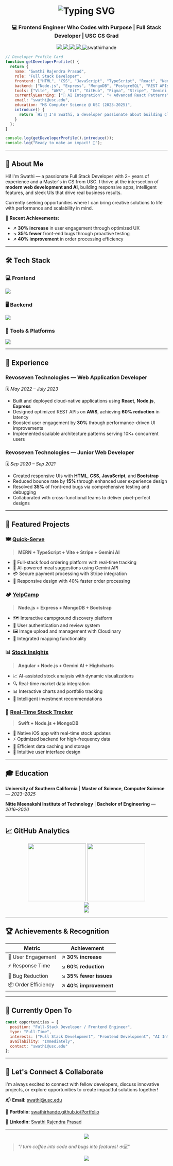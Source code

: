 <div align="center">

# <img src="https://readme-typing-svg.demolab.com?font=Fira+Code&pause=1000&color=56C4FF&center=true&vCenter=true&width=435&lines=Hi%2C+I'm+Swathi+%F0%9F%91%8B;Full+Stack+Developer;AI+Explorer;USC+CS+Grad" alt="Typing SVG" />

### 💻 Frontend Engineer Who Codes with Purpose | Full Stack Developer | USC CS Grad

<a href="https://swathirhande.github.io/Portfolio/">
  <img src="https://img.shields.io/badge/My%20Portfolio-2C2C2C?style=for-the-badge&logo=notion&logoColor=white" />
</a>
<a href="https://www.linkedin.com/in/swathiRajendraPrasad">
  <img src="https://img.shields.io/badge/LinkedIn-0077B5?style=for-the-badge&logo=linkedin&logoColor=white" />
</a>
<a href="mailto:swathi@usc.edu">
  <img src="https://img.shields.io/badge/Gmail-EA4335?style=for-the-badge&logo=gmail&logoColor=white" />
</a>
<a href="https://github.com/swathirhande">
  <img src="https://img.shields.io/badge/GitHub-181717?style=for-the-badge&logo=github&logoColor=white" />
</a>

<img src="https://komarev.com/ghpvc/?username=swathirhande&label=Profile%20views&color=0e75b6&style=for-the-badge" alt="swathirhande" />

</div>

```js
// Developer Profile Card
function getDeveloperProfile() {
  return {
    name: "Swathi Rajendra Prasad",
    role: "Full Stack Developer",
    frontend: ["HTML", "CSS", "JavaScript", "TypeScript", "React", "Next.js", "Angular", "Bootstrap", "Tailwind"],
    backend: ["Node.js", "Express", "MongoDB", "PostgreSQL", "REST APIs"],
    tools: ["Vite", "AWS", "Git", "GitHub", "Figma", "Stripe", "Gemini AI"],
    currentlyLearning: ["🤖 AI Integration", "⚛️ Advanced React Patterns"],
    email: "swathi@usc.edu",
    education: "MS Computer Science @ USC (2023-2025)",
    introduce() {
      return `Hi 👋 I'm Swathi, a developer passionate about building clean, scalable, and impactful solutions across the stack.`;
    }
  };
}

console.log(getDeveloperProfile().introduce());
console.log("Ready to make an impact! 🚀");
```

---

## 🧠 About Me

Hi! I'm Swathi — a passionate Full Stack Developer with 2+ years of experience and a Master's in CS from USC. I thrive at the intersection of **modern web development and AI**, building responsive apps, intelligent features, and sleek UIs that drive real business results.

Currently seeking opportunities where I can bring creative solutions to life with performance and scalability in mind.

🌟 **Recent Achievements:**
- ↗️ **30% increase** in user engagement through optimized UX
- ↘️ **35% fewer** front-end bugs through proactive testing
- ↗️ **40% improvement** in order processing efficiency

---

## 🛠️ Tech Stack

### 💻 Frontend
<p>
  <img src="https://skillicons.dev/icons?i=html,css,js,ts,react,angular,bootstrap,tailwind&theme=dark" />
</p>

### 🖥️ Backend
<p>
  <img src="https://skillicons.dev/icons?i=nodejs,express,mongodb,postgres&theme=dark" />
</p>

### 🧰 Tools & Platforms
<p>
  <img src="https://skillicons.dev/icons?i=git,github,vite,aws,figma&theme=dark" />
</p>



---

## 💼 Experience

### **Revoseven Technologies — Web Application Developer**
🗓 *May 2022 – July 2023*

- Built and deployed cloud-native applications using **React**, **Node.js**, **Express**
- Designed optimized REST APIs on **AWS**, achieving **60% reduction** in latency
- Boosted user engagement by **30%** through performance-driven UI improvements
- Implemented scalable architecture patterns serving 10K+ concurrent users

### **Revoseven Technologies — Junior Web Developer**
🗓 *Sep 2020 – Sep 2021*

- Created responsive UIs with **HTML**, **CSS**, **JavaScript**, and **Bootstrap**
- Reduced bounce rate by **15%** through enhanced user experience design
- Resolved **35%** of front-end bugs via comprehensive testing and debugging
- Collaborated with cross-functional teams to deliver pixel-perfect designs

---

## 🚀 Featured Projects

### 🍽️ [Quick-Serve](https://github.com/swathirhande/quick-serve)
> **MERN + TypeScript + Vite + Stripe + Gemini AI**

- 🎯 Full-stack food ordering platform with real-time tracking
- 🤖 AI-powered meal suggestions using Gemini API
- 💳 Secure payment processing with Stripe integration
- 📱 Responsive design with 40% faster order processing

### 🏕 [YelpCamp](https://github.com/swathirhande/yelpcamp)
> **Node.js + Express + MongoDB + Bootstrap**

- 🗺️ Interactive campground discovery platform
- 👥 User authentication and review system
- 🖼️ Image upload and management with Cloudinary
- 📍 Integrated mapping functionality

### 📊 [Stock Insights](https://github.com/swathirhande/stock-insights)
> **Angular + Node.js + Gemini AI + Highcharts**

- 📈 AI-assisted stock analysis with dynamic visualizations
- 🔍 Real-time market data integration
- 📊 Interactive charts and portfolio tracking
- 🤖 Intelligent investment recommendations

### 📱 [Real-Time Stock Tracker](https://github.com/swathirhande/stock-tracker)
> **Swift + Node.js + MongoDB**

- 📲 Native iOS app with real-time stock updates
- ⚡ Optimized backend for high-frequency data
- 💾 Efficient data caching and storage
- 🎨 Intuitive user interface design

---

## 🎓 Education

**University of Southern California**
| **Master of Science, Computer Science** — *2023–2025*

**Nitte Meenakshi Institute of Technology**
| **Bachelor of Engineering** — *2016–2020*


---

## 📈 GitHub Analytics

<div align="center">
  <img height="180em" src="https://github-readme-stats.vercel.app/api?username=swathirhande&show_icons=true&theme=tokyonight&include_all_commits=true&count_private=true"/>
  <img height="180em" src="https://github-readme-stats.vercel.app/api/top-langs/?username=swathirhande&layout=compact&langs_count=8&theme=tokyonight"/>
</div>

<div align="center">
  <img src="https://github-readme-streak-stats.herokuapp.com/?user=swathirhande&theme=tokyonight" />
</div>

<div align="center">
  <img src="https://github-readme-activity-graph.vercel.app/graph?username=swathirhande&theme=tokyo-night" />
</div>

---

## 🏆 Achievements & Recognition

<div align="center">
  
| Metric | Achievement |
|--------|-------------|
| 👥 User Engagement | ↗️ **30% increase** |
| ⚡ Response Time | ↘️ **60% reduction** |
| 🐛 Bug Reduction | ↘️ **35% fewer issues** |
| 📦 Order Efficiency | ↗️ **40% improvement** |

</div>

---

## 🎯 Currently Open To

```js
const opportunities = {
  position: "Full-Stack Developer / Frontend Engineer",
  type: "Full-Time",
  interests: ["Full Stack Development", "Frontend Development", "AI Integration",  "Software Development"],
  availability: "Immediately",
  contact: "swathi@usc.edu"
};
```

---

## 🤝 Let's Connect & Collaborate

I'm always excited to connect with fellow developers, discuss innovative projects, or explore opportunities to create impactful solutions together!



📬 **Email:** [swathi@usc.edu](mailto:swathi@usc.edu)

🔗 **Portfolio:** [swathirhande.github.io/Portfolio](https://swathirhande.github.io/Portfolio/)

💼 **LinkedIn:** [Swathi Rajendra Prasad](https://www.linkedin.com/in/swathiRajendraPrasad)



---

<div align="center">
  <img src="https://quotes-github-readme.vercel.app/api?type=horizontal&theme=tokyonight" />
</div>

> *"I turn coffee into code and bugs into features! ☕💻"*

<div align="center">
  <img src="https://capsule-render.vercel.app/api?type=waving&color=gradient&height=100&section=footer" />
</div>
